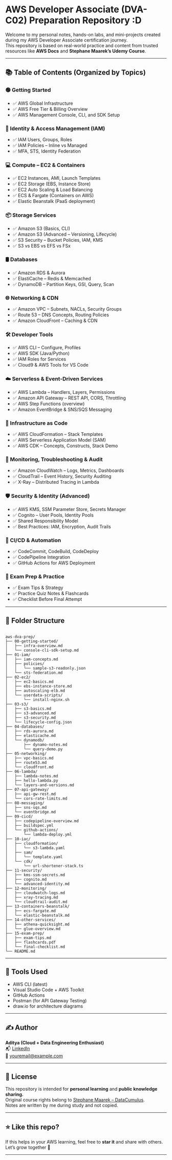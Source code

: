 # AWS Developer Associate (DVA-C02) Preparation Repository :D

Welcome to my personal notes, hands-on labs, and mini-projects created during my AWS Developer Associate certification journey.  
This repository is based on real-world practice and content from trusted resources like **AWS Docs** and **Stephane Maarek’s Udemy Course**.

---

## 📚 Table of Contents (Organized by Topics)

### 🟢 Getting Started
- ✅ AWS Global Infrastructure
- ✅ AWS Free Tier & Billing Overview
- ✅ AWS Management Console, CLI, and SDK Setup

### 🔐 Identity & Access Management (IAM)
- ✅ IAM Users, Groups, Roles
- ✅ IAM Policies – Inline vs Managed
- ✅ MFA, STS, Identity Federation

### 💻 Compute – EC2 & Containers
- ✅ EC2 Instances, AMI, Launch Templates
- ✅ EC2 Storage (EBS, Instance Store)
- ✅ EC2 Auto Scaling & Load Balancing
- ✅ ECS & Fargate (Containers on AWS)
- ✅ Elastic Beanstalk (PaaS deployment)

### 📦 Storage Services
- ✅ Amazon S3 (Basics, CLI)
- ✅ Amazon S3 (Advanced – Versioning, Lifecycle)
- ✅ S3 Security – Bucket Policies, IAM, KMS
- ✅ S3 vs EBS vs EFS vs FSx

### 🛢️ Databases
- ✅ Amazon RDS & Aurora
- ✅ ElastiCache – Redis & Memcached
- ✅ DynamoDB – Partition Keys, GSI, Query, Scan

### 🌐 Networking & CDN
- ✅ Amazon VPC – Subnets, NACLs, Security Groups
- ✅ Route 53 – DNS Concepts, Routing Policies
- ✅ Amazon CloudFront – Caching & CDN

### 🛠️ Developer Tools
- ✅ AWS CLI – Configure, Profiles
- ✅ AWS SDK (Java/Python)
- ✅ IAM Roles for Services
- ✅ Cloud9 & AWS Tools for VS Code

### ☁️ Serverless & Event-Driven Services
- ✅ AWS Lambda – Handlers, Layers, Permissions
- ✅ Amazon API Gateway – REST API, CORS, Throttling
- ✅ AWS Step Functions (overview)
- ✅ Amazon EventBridge & SNS/SQS Messaging

### 🔄 Infrastructure as Code
- ✅ AWS CloudFormation – Stack Templates
- ✅ AWS Serverless Application Model (SAM)
- ✅ AWS CDK – Concepts, Constructs, Stack Demo

### 🧪 Monitoring, Troubleshooting & Audit
- ✅ Amazon CloudWatch – Logs, Metrics, Dashboards
- ✅ CloudTrail – Event History, Security Auditing
- ✅ X-Ray – Distributed Tracing in Lambda

### 🛡️ Security & Identity (Advanced)
- ✅ AWS KMS, SSM Parameter Store, Secrets Manager
- ✅ Cognito – User Pools, Identity Pools
- ✅ Shared Responsibility Model
- ✅ Best Practices: IAM, Encryption, Audit Trails

### 🚀 CI/CD & Automation
- ✅ CodeCommit, CodeBuild, CodeDeploy
- ✅ CodePipeline Integration
- ✅ GitHub Actions for AWS Deployment

### 🧠 Exam Prep & Practice
- ✅ Exam Tips & Strategy
- ✅ Practice Quiz Notes & Flashcards
- ✅ Checklist Before Final Attempt

---

## 📁 Folder Structure

<pre><code>
aws-dva-prep/
├── 00-getting-started/
│   ├── infra-overview.md
│   └── console-cli-sdk-setup.md
├── 01-iam/
│   ├── iam-concepts.md
│   ├── policies/
│   │   └── sample-s3-readonly.json
│   └── sts-federation.md
├── 02-ec2/
│   ├── ec2-basics.md
│   ├── ebs-instance-store.md
│   ├── autoscaling-elb.md
│   └── userdata-scripts/
│       └── install-nginx.sh
├── 03-s3/
│   ├── s3-basics.md
│   ├── s3-advanced.md
│   ├── s3-security.md
│   └── lifecycle-config.json
├── 04-databases/
│   ├── rds-aurora.md
│   ├── elasticache.md
│   └── dynamodb/
│       ├── dynamo-notes.md
│       └── query-demo.py
├── 05-networking/
│   ├── vpc-basics.md
│   ├── route53.md
│   └── cloudfront.md
├── 06-lambda/
│   ├── lambda-notes.md
│   ├── hello-lambda.py
│   └── layers-and-versions.md
├── 07-api-gateway/
│   ├── api-gw-rest.md
│   └── cors-rate-limits.md
├── 08-messaging/
│   ├── sns-sqs.md
│   └── eventbridge.md
├── 09-cicd/
│   ├── codepipeline-overview.md
│   ├── buildspec.yml
│   └── github-actions/
│       └── lambda-deploy.yml
├── 10-iac/
│   ├── cloudformation/
│   │   └── s3-lambda.yaml
│   ├── sam/
│   │   └── template.yaml
│   └── cdk/
│       └── url-shortener-stack.ts
├── 11-security/
│   ├── kms-ssm-secrets.md
│   ├── cognito.md
│   └── advanced-identity.md
├── 12-monitoring/
│   ├── cloudwatch-logs.md
│   ├── xray-tracing.md
│   └── cloudtrail-audit.md
├── 13-containers-beanstalk/
│   ├── ecs-fargate.md
│   └── elastic-beanstalk.md
├── 14-other-services/
│   ├── athena-quicksight.md
│   └── glue-overview.md
├── 15-exam-prep/
│   ├── exam-tips.md
│   ├── flashcards.pdf
│   └── final-checklist.md
└── README.md
</code></pre>

---

## 🧰 Tools Used
- AWS CLI (latest)
- Visual Studio Code + AWS Toolkit
- GitHub Actions
- Postman (for API Gateway Testing)
- draw.io for architecture diagrams

---

## ✍️ Author

**Aditya (Cloud + Data Engineering Enthusiast)**  
📬 [LinkedIn](https://linkedin.com/in/your-link)  
📧 youremail@example.com

---

## 📄 License

This repository is intended for **personal learning** and **public knowledge sharing.**  
Original course rights belong to [Stephane Maarek – DataCumulus](https://www.datacumulus.com/).  
Notes are written by me during study and not copied.

---

## ⭐ Like this repo?

If this helps in your AWS learning, feel free to **star it** and share with others.  
Let’s grow together 🚀

---
